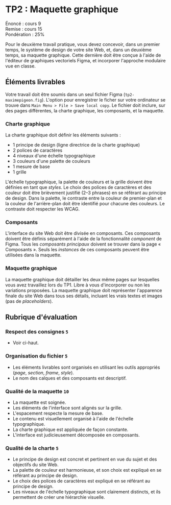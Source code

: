 # TP2 : Maquette graphique

Énoncé : cours 9 \
Remise : cours 15 \
Pondération : 25%

Pour le deuxième travail pratique, vous devez concevoir, dans un premier temps, le système de design de votre site Web, et, dans un deuxième temps, sa maquette graphique. Cette dernière doit être conçue à l'aide de l'éditeur de graphiques vectoriels Figma, et incorporer l'approche modulaire vue en classe.

## Éléments livrables

Votre travail doit être soumis dans un seul fichier Figma (`tp2-maximepigeon.fig`). L'option pour enregistrer le ficher sur votre ordinateur se trouve dans `Main Menu > File > Save local copy`. Le fichier doit inclure, sur des pages différentes, la charte graphique, les composants, et la maquette.

### Charte graphique

La charte graphique doit définir les éléments suivants :

- 1 principe de design (ligne directrice de la charte graphique)
- 2 polices de caractères
- 4 niveaux d'une échelle typographique
- 3 couleurs d'une palette de couleurs
- 1 mesure de base
- 1 grille

L'échelle typographique, la palette de couleurs et la grille doivent être définies en tant que *styles*. Le choix des polices de caractères et des couleur doit être brièvement justifié (2–3 phrases) en se référant au principe de design. Dans la palette, le contraste entre la couleur de premier-plan et la couleur de l'arrière-plan doit être identifié pour chacune des couleurs. Le contraste doit respecter les WCAG.

### Composants

L'interface du site Web doit être divisée en composants. Ces composants doivent être définis séparément à l'aide de la fonctionnalité *component* de Figma. Tous les *composants principaux* doivent se trouver dans la page « Composants ». Seuls les *instances* de ces composants peuvent être utilisées dans la maquette.

### Maquette graphique

La maquette graphique doit détailler les deux même pages sur lesquelles vous avez travaillez lors du TP1. Libre à vous d'incorporer ou non les variations proposées. La maquette graphique doit représenter l'apparence finale du site Web dans tous ses détails, incluant les vrais textes et images (pas de *placeholders*).

## Rubrique d'évaluation

### Respect des consignes `5`

- Voir ci-haut.

### Organisation du fichier `5`

- Les éléments livrables sont organisés en utilisant les outils appropriés (*page*, *section*, *frame*, *style*).
- Le nom des calques et des composants est descriptif.

### Qualité de la maquette `10`

- La maquette est soignée.
- Les éléments de l'interface sont alignés sur la grille.
- L'espacement respecte la mesure de base.
- Le contenu est visuellement organisé à l'aide de l'échelle typographique.
- La charte graphique est appliquée de façon constante.
- L'interface est judicieusement décomposée en composants.

### Qualité de la charte `5`

- Le principe de design est concret et pertinent en vue du sujet et des objectifs du site Web.
- La palette de couleur est harmonieuse, et son choix est expliqué en se référant au principe de design.
- Le choix des polices de caractères est expliqué en se référant au principe de design.
- Les niveaux de l'échelle typographique sont clairement distincts, et ils permettent de créer une hiérarchie visuelle.